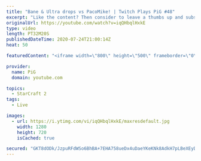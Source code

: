 ```yaml
---
title: "Bane & Ultra drops vs PacoMike! | Twitch Plays PiG #48"
excerpt: "Like the content? Then consider to leave a thumbs up and subscribe! ;) If you wish to support me please consider doing so through my patreon: https://www.patreon.com/PiGSC2 Videos don’t appear in your feed and you want to get notified about new uploads? Press the bell Icon :) -- Watch live at https://www.twitch.tv/x5_pig"
originalUrl: https://youtube.com/watch?v=iqQHbqlHxkE
type: video
length: PT32M20S
publishedDateTime: 2020-07-24T21:00:14Z
heat: 50

featuredContent: "<iframe width=\"800\" height=\"500\" frameborder=\"0\" src=\"https://www.youtube.com/embed/iqQHbqlHxkE\" allow=\"accelerometer; autoplay; encrypted-media; gyroscope; picture-in-picture\" allowfullscreen></iframe>"

provider:
  name: PiG
  domain: youtube.com

topics:
  - StarCraft 2
tags:
  - Live

images:
  - url: https://i.ytimg.com/vi/iqQHbqlHxkE/maxresdefault.jpg
    width: 1280
    height: 720
    isCached: true

secured: "GKT8dODk/JzpuRFdWSo6BhBA+7EHA758ueDx4uDaeYKeKNk8AdkH7pLBeXEyDSeimARXAIzoM/J25330SdpK7CBEe4jwaKff/wOsQ+PGqjnxCgKPFn2USWqMPXQ+sCpeaBJrPBwUl7l4IpTNLEO2ABatutOHn9SKONSdM0xeWQ7mQ5cwKmkV6WfLNBMFTwUyOnnNZR+YcE/oAEMuP7Ok3BqHEDXj3yH6ir5V6Q3oR6z2OM7rJ+ZHnm2jb3PJ0gM+840KnJ+AJ0/nE91MCRm89NPZKpdh8Sw4gbQYpNO/zXwiFpDbLNL6jFQokSseGxPeY22F+cirCmxgCQByoKmyW11w7D8NOFHDG73ydkcAUG9h22S21IulrDM8L2isbullqdRZYGFqaj13scgjvmDb2/897PD/vIAn1uya4Bp/9nc=;MC6y0Ac8z4pH3BEs/TbpuQ=="
---
```


